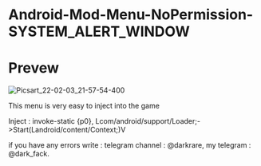 # Android-Mod-Menu-NoPermission-SYSTEM_ALERT_WINDOW

# Prevew
![Picsart_22-02-03_21-57-54-400](https://user-images.githubusercontent.com/89693960/152410816-24c92b26-ca75-46cd-bf1f-1d81b244a65c.png)

This menu is very easy to inject into the game
 
Inject :  invoke-static {p0}, Lcom/android/support/Loader;->Start(Landroid/content/Context;)V

if you have any errors write : telegram channel : @darkrare, my telegram : @dark_fack.
